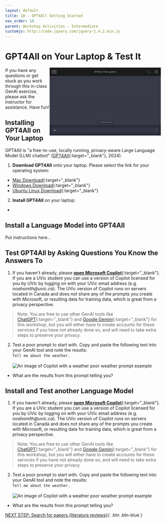 ```yaml
---
layout: default
title: 10 - GPT4All Getting Started
nav_order: 10
parent: Workshop Activities - Intermediate
customjs: http://code.jquery.com/jquery-1.4.2.min.js
--- 
```


# GPT4All on Your Laptop & Test It
<img src="images/10-gpt4all-animation.gif" style="float:right;width:360px;" alt="GPT4All in action">
If you have any questions or get stuck as you work through this in-class GenAI exercise, please ask the instructor for assistance.  Have fun!

## Installing GPT4All on Your Laptop
GPT4All is "a free-to-use, locally running, privacy-aware Large Language Model (LLM) chatbot" ([GPT4All](https://gpt4all.io/index.html){:target="_blank"}, 2024).

1. **Download GPT4All** onto your laptop. Please select the link for your operating system:
  - [Mac Download](https://gpt4all.io/installers/gpt4all-installer-darwin.dmg){:target="_blank"}
  - [Windows Download](https://gpt4all.io/installers/gpt4all-installer-win64.exe){:target="_blank"}
  - [Ubuntu Linux Download](https://gpt4all.io/installers/gpt4all-installer-linux.run){:target="_blank"}
2. **Install GPT4All** on your laptop:
  - 

## Install a Language Model into GPT4All

Put instructions here...

## Test GPT4All by Asking Questions You Know the Answers To
1. If you haven't already, please [**open Microsoft Copilot**](https://copilot.microsoft.com/){:target="_blank"}. If you are a UVic student you can use a version of Copilot licensed for you by UVic by logging on with your UVic email address (e.g. _noahsmith@uvic.ca_). The UVic version of Copilot runs on servers located in Canada and does not share any of the prompts you create with Microsoft, or resulting data for training data, which is great from a privacy perspective. 
> Note: You are free to use other GenAI tools like [ChatGPT](https://chat.openai.com/){:target="_blank"} and [Google Gemini](https://gemini.google.com/){:target="_blank"} for this workshop, but you will either have to create accounts for these services if you have not already done so, and will need to take extra steps to preserve your privacy.
2. Test a poor prompt to start with. Copy and paste the following text into your GenAI tool and note the results:<br>
```Tell me about the weather.```<br>
<br><img src="images/prompt-lesson-poor.png"  alt="An image of Copilot with a weather poor weather prompt example"><br>
  - What are the results from this prompt telling you?
  
## Install and Test another Language Model
1. If you haven't already, please [**open Microsoft Copilot**](https://copilot.microsoft.com/){:target="_blank"}. If you are a UVic student you can use a version of Copilot licensed for you by UVic by logging on with your UVic email address (e.g. _noahsmith@uvic.ca_). The UVic version of Copilot runs on servers located in Canada and does not share any of the prompts you create with Microsoft, or resulting data for training data, which is great from a privacy perspective. 
> Note: You are free to use other GenAI tools like [ChatGPT](https://chat.openai.com/){:target="_blank"} and [Google Gemini](https://gemini.google.com/){:target="_blank"} for this workshop, but you will either have to create accounts for these services if you have not already done so, and will need to take extra steps to preserve your privacy.
2. Test a poor prompt to start with. Copy and paste the following text into your GenAI tool and note the results:<br>
```Tell me about the weather.```<br>
<br><img src="images/prompt-lesson-poor.png"  alt="An image of Copilot with a weather poor weather prompt example"><br>
  - What are the results from this prompt telling you?

[NEXT STEP: Search for papers (literature reviews)](2-search-papers.html){: .btn .btn-blue }
